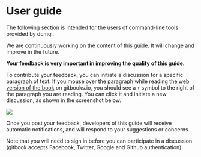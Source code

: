 # User guide

The following section is intended for the users of command-line tools provided by dcmqi.

We are continuously working on the content of this guide. It will change and improve in the future.

**Your feedback is very important in improving the quality of this guide.**

To contribute your feedback, you can initiate a discussion for a specific paragraph of text. If you mouse over the paragraph while reading [the web version of the book]() on gitbooks.io, you should see a **`+`** symbol to the right of the paragraph you are reading. You can click it and initiate a new discussion, as shown in the screenshot below. 

![](../images/gitbook_discussion.png)

Once you post your feedback, developers of this guide will receive automatic notifications, and will respond to your suggestions or concerns.

Note that you will need to sign in before you can participate in a discussion (gitbook accepts Facebook, Twitter, Google and Github authentication).

